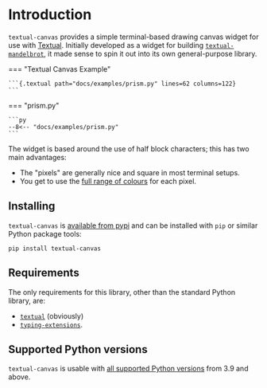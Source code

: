 # Introduction

`textual-canvas` provides a simple terminal-based drawing canvas widget for
use with [Textual](https://textual.textualize.io/). Initially developed as a
widget for building
[`textual-mandelbrot`](https://github.com/davep/textual-mandelbrot), it made
sense to spin it out into its own general-purpose library.

=== "Textual Canvas Example"

    ```{.textual path="docs/examples/prism.py" lines=62 columns=122}
    ```

=== "prism.py"

    ```py
    --8<-- "docs/examples/prism.py"
    ```

The widget is based around the use of half block characters; this has two
main advantages:

- The "pixels" are generally nice and square in most terminal setups.
- You get to use the [full range of
  colours](https://textual.textualize.io/api/color/) for each pixel.

## Installing

`textual-canvas` is [available from pypi](https://pypi.org/project/textual-canvas/)
and can be installed with `pip` or similar Python package tools:

```shell
pip install textual-canvas
```

## Requirements

The only requirements for this library, other than the standard Python
library, are:

- [`textual`](https://textual.textualize.io/) (obviously)
- [`typing-extensions`](https://typing-extensions.readthedocs.io/en/latest/#).

## Supported Python versions

`textual-canvas` is usable with [all supported Python
versions](https://devguide.python.org/versions/) from 3.9 and above.

[//]: # (index.md ends here)
